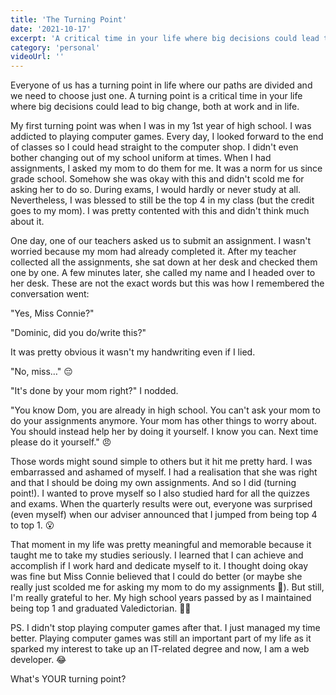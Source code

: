 ```yaml
---
title: 'The Turning Point'
date: '2021-10-17'
excerpt: 'A critical time in your life where big decisions could lead to big change, both at work and in life'
category: 'personal'
videoUrl: ''
---
```


Everyone of us has a turning point in life where our paths are divided and we need to choose just one. A turning point is a critical time in your life where big decisions could lead to big change, both at work and in life.

My first turning point was when I was in my 1st year of high school. I was addicted to playing computer games. Every day, I looked forward to the end of classes so I could head straight to the computer shop. I didn't even bother changing out of my school uniform at times. When I had assignments, I asked my mom to do them for me. It was a norm for us since grade school. Somehow she was okay with this and didn't scold me for asking her to do so. During exams, I would hardly or never study at all. Nevertheless, I was blessed to still be the top 4 in my class (but the credit goes to my mom). I was pretty contented with this and didn't think much about it.

One day, one of our teachers asked us to submit an assignment. I wasn't worried because my mom had already completed it. After my teacher collected all the assignments, she sat down at her desk and checked them one by one. A few minutes later, she called my name and I headed over to her desk. These are not the exact words but this was how I remembered the conversation went:

"Yes, Miss Connie?"

"Dominic, did you do/write this?"

It was pretty obvious it wasn't my handwriting even if I lied.

"No, miss…" 😔

"It's done by your mom right?" I nodded.

"You know Dom, you are already in high school. You can't ask your mom to do your assignments anymore. Your mom has other things to worry about. You should instead help her by doing it yourself. I know you can. Next time please do it yourself." 😠

Those words might sound simple to others but it hit me pretty hard. I was embarrassed and ashamed of myself. I had a realisation that she was right and that I should be doing my own assignments. And so I did (turning point!). I wanted to prove myself so I also studied hard for all the quizzes and exams. When the quarterly results were out, everyone was surprised (even myself) when our adviser announced that I jumped from being top 4 to top 1. 😮

That moment in my life was pretty meaningful and memorable because it taught me to take my studies seriously. I learned that I can achieve and accomplish if I work hard and dedicate myself to it. I thought doing okay was fine but Miss Connie believed that I could do better (or maybe she really just scolded me for asking my mom to do my assignments 🤔). But still, I'm really grateful to her. My high school years passed by as I maintained being top 1 and graduated Valedictorian. 🙏🏻

PS. I didn't stop playing computer games after that. I just managed my time better. Playing computer games was still an important part of my life as it sparked my interest to take up an IT-related degree and now, I am a web developer. 😂

What's YOUR turning point?
